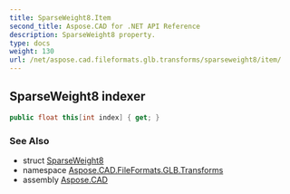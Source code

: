 ```yaml
---
title: SparseWeight8.Item
second_title: Aspose.CAD for .NET API Reference
description: SparseWeight8 property. 
type: docs
weight: 130
url: /net/aspose.cad.fileformats.glb.transforms/sparseweight8/item/
---
```

## SparseWeight8 indexer

```csharp
public float this[int index] { get; }
```

### See Also

* struct [SparseWeight8](../)
* namespace [Aspose.CAD.FileFormats.GLB.Transforms](../../../aspose.cad.fileformats.glb.transforms/)
* assembly [Aspose.CAD](../../../)


